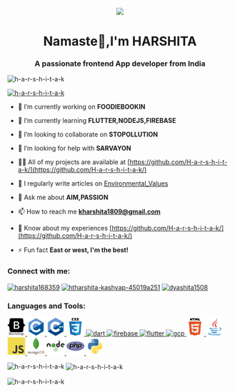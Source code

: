 <br clear="both">
<div align="center">
<!--   https://tenor.com/bCCkQ.gif -->
  <img width="700",height="100", src="https://media1.tenor.com/m/z6_-yfTprlQAAAAC/bubblegum-crisis-cyberpunk-anime.gif"  />
<!--   <img width="300",height="100", src="https://media.giphy.com/media/MT5UUV1d4CXE2A37Dg/giphy.gif"  /> -->
</div>

<h1 align="center">Namaste🙏,I'm HARSHITA</h1>
<h3 align="center">A passionate frontend App developer from India</h3>

<p align="left"> <img src="https://komarev.com/ghpvc/?username=h-a-r-s-h-i-t-a-k&label=Profile%20views&color=0e75b6&style=flat" alt="h-a-r-s-h-i-t-a-k" /> </p>

<p align="left"> <a href="https://github.com/ryo-ma/github-profile-trophy"><img src="https://github-profile-trophy.vercel.app/?username=h-a-r-s-h-i-t-a-k" alt="h-a-r-s-h-i-t-a-k" /></a> </p>

- 🔭 I’m currently working on **FOODIEBOOKIN**

- 🌱 I’m currently learning **FLUTTER,NODEJS,FIREBASE**

- 👯 I’m looking to collaborate on **STOPOLLUTION**

- 🤝 I’m looking for help with **SARVAYON**

- 👨‍💻 All of my projects are available at [https://github.com/H-a-r-s-h-i-t-a-k/](https://github.com/H-a-r-s-h-i-t-a-k/)

- 📝 I regularly write articles on [Environmental_Values](Environmental_Values)

- 💬 Ask me about **AIM,PASSION**

- 📫 How to reach me **kharshita1809@gmail.com**

- 📄 Know about my experiences [https://github.com/H-a-r-s-h-i-t-a-k/](https://github.com/H-a-r-s-h-i-t-a-k/)

- ⚡ Fun fact **East or west, I'm the best!**

<h3 align="left">Connect with me:</h3>
<p align="left">
<a href="https://twitter.com/harshita168359" target="blank"><img align="center" src="https://raw.githubusercontent.com/rahuldkjain/github-profile-readme-generator/master/src/images/icons/Social/twitter.svg" alt="harshita168359" height="30" width="40" /></a>
<a href="https://linkedin.com/in/htharshita-kashyap-45019a251" target="blank"><img align="center" src="https://raw.githubusercontent.com/rahuldkjain/github-profile-readme-generator/master/src/images/icons/Social/linked-in-alt.svg" alt="htharshita-kashyap-45019a251" height="30" width="40" /></a>
<a href="https://instagram.com/dyashita1508" target="blank"><img align="center" src="https://raw.githubusercontent.com/rahuldkjain/github-profile-readme-generator/master/src/images/icons/Social/instagram.svg" alt="dyashita1508" height="30" width="40" /></a>
</p>

<h3 align="left">Languages and Tools:</h3>
<p align="left"> <a href="https://getbootstrap.com" target="_blank" rel="noreferrer"> <img src="https://raw.githubusercontent.com/devicons/devicon/master/icons/bootstrap/bootstrap-plain-wordmark.svg" alt="bootstrap" width="40" height="40"/> </a> <a href="https://www.cprogramming.com/" target="_blank" rel="noreferrer"> <img src="https://raw.githubusercontent.com/devicons/devicon/master/icons/c/c-original.svg" alt="c" width="40" height="40"/> </a> <a href="https://www.w3schools.com/cpp/" target="_blank" rel="noreferrer"> <img src="https://raw.githubusercontent.com/devicons/devicon/master/icons/cplusplus/cplusplus-original.svg" alt="cplusplus" width="40" height="40"/> </a> <a href="https://www.w3schools.com/css/" target="_blank" rel="noreferrer"> <img src="https://raw.githubusercontent.com/devicons/devicon/master/icons/css3/css3-original-wordmark.svg" alt="css3" width="40" height="40"/> </a> <a href="https://dart.dev" target="_blank" rel="noreferrer"> <img src="https://www.vectorlogo.zone/logos/dartlang/dartlang-icon.svg" alt="dart" width="40" height="40"/> </a> <a href="https://firebase.google.com/" target="_blank" rel="noreferrer"> <img src="https://www.vectorlogo.zone/logos/firebase/firebase-icon.svg" alt="firebase" width="40" height="40"/> </a> <a href="https://flutter.dev" target="_blank" rel="noreferrer"> <img src="https://www.vectorlogo.zone/logos/flutterio/flutterio-icon.svg" alt="flutter" width="40" height="40"/> </a> <a href="https://cloud.google.com" target="_blank" rel="noreferrer"> <img src="https://www.vectorlogo.zone/logos/google_cloud/google_cloud-icon.svg" alt="gcp" width="40" height="40"/> </a> <a href="https://www.w3.org/html/" target="_blank" rel="noreferrer"> <img src="https://raw.githubusercontent.com/devicons/devicon/master/icons/html5/html5-original-wordmark.svg" alt="html5" width="40" height="40"/> </a> <a href="https://www.java.com" target="_blank" rel="noreferrer"> <img src="https://raw.githubusercontent.com/devicons/devicon/master/icons/java/java-original.svg" alt="java" width="40" height="40"/> </a> <a href="https://developer.mozilla.org/en-US/docs/Web/JavaScript" target="_blank" rel="noreferrer"> <img src="https://raw.githubusercontent.com/devicons/devicon/master/icons/javascript/javascript-original.svg" alt="javascript" width="40" height="40"/> </a> <a href="https://www.mongodb.com/" target="_blank" rel="noreferrer"> <img src="https://raw.githubusercontent.com/devicons/devicon/master/icons/mongodb/mongodb-original-wordmark.svg" alt="mongodb" width="40" height="40"/> </a> <a href="https://nodejs.org" target="_blank" rel="noreferrer"> <img src="https://raw.githubusercontent.com/devicons/devicon/master/icons/nodejs/nodejs-original-wordmark.svg" alt="nodejs" width="40" height="40"/> </a> <a href="https://www.php.net" target="_blank" rel="noreferrer"> <img src="https://raw.githubusercontent.com/devicons/devicon/master/icons/php/php-original.svg" alt="php" width="40" height="40"/> </a> <a href="https://www.python.org" target="_blank" rel="noreferrer"> <img src="https://raw.githubusercontent.com/devicons/devicon/master/icons/python/python-original.svg" alt="python" width="40" height="40"/> </a> </p>

<p><img align="left" src="https://github-readme-stats.vercel.app/api/top-langs?username=h-a-r-s-h-i-t-a-k&show_icons=true&locale=en&layout=compact" alt="h-a-r-s-h-i-t-a-k" /></p>

<p>&nbsp;<img align="center" src="https://github-readme-stats.vercel.app/api?username=h-a-r-s-h-i-t-a-k&show_icons=true&locale=en" alt="h-a-r-s-h-i-t-a-k" /></p>

<p><img align="center" src="https://github-readme-streak-stats.herokuapp.com/?user=h-a-r-s-h-i-t-a-k&" alt="h-a-r-s-h-i-t-a-k" /></p>

